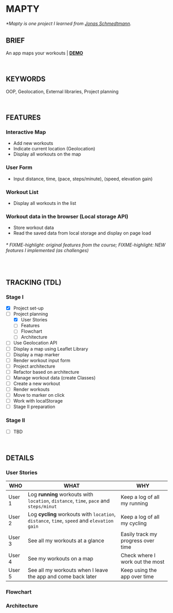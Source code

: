 # MAPTY

###### \*Mapty is one project I learned from [Jonas Schmedtmann](https://www.udemy.com/course/the-complete-javascript-course/?referralCode=87FE8B1039A68106DEE5).

## BRIEF

An app maps your workouts | [**DEMO**](https://howiework.github.io/Mapty/)

<p>&nbsp;</p>

## KEYWORDS

OOP, Geolocation, External libraries, Project planning

<p>&nbsp;</p>

## FEATURES

### Interactive Map

- Add new workouts
- Indicate current location (Geolocation)
- Display all workouts on the map

### User Form

- Input distance, time, (pace, steps/minute), (speed, elevation gain)

### Workout List

- Display all workouts in the list

### Workout data in the browser (Local storage API)

- Store workout data
- Read the saved data from local storage and display on page load

###### \* FIXME-highlight: original features from the course; FIXME-highlight: NEW features I implemented (as challenges)

<p>&nbsp;</p>

## TRACKING (TDL)

### Stage I

- [x] Project set-up
- [ ] Project planning
  - [x] User Stories
  - [ ] Features
  - [ ] Flowchart
  - [ ] Architecture
- [ ] Use Geolocation API
- [ ] Display a map using Leaflet Library
- [ ] Display a map marker
- [ ] Render workout input form
- [ ] Project architecture
- [ ] Refactor based on architecture
- [ ] Manage workout data (create Classes)
- [ ] Create a new workout
- [ ] Render workouts
- [ ] Move to marker on click
- [ ] Work with localStorage
- [ ] Stage II preparation

### Stage II

- [ ] TBD

<p>&nbsp;</p>

## DETAILS

### User Stories

<!-- prettier-ignore-start -->
| WHO | WHAT | WHY |
| --- | ---- | --- |
| User 1 | Log **running** workouts with `location`, `distance`, `time`, `pace` and `steps/minut` | Keep a log of all my running |
| User 2 | Log **cycling** workouts with `location`, `distance`, `time`, `speed` and `elevation gain` | Keep a log of all my cycling |
| User 3 | See all my workouts at a glance | Easily track my progress over time |
| User 4 | See my workouts on a map | Check where I work out the most |
| User 5 | See all my workouts when I leave the app and come back later | Keep using the app over time |
<!-- prettier-ignore-end -->

### Flowchart

### Architecture

